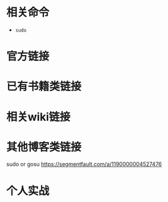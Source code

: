 
# 相关命令

- `sudo`

# 官方链接

# 已有书籍类链接

# 相关wiki链接

# 其他博客类链接

sudo or gosu https://segmentfault.com/a/1190000004527476

# 个人实战
